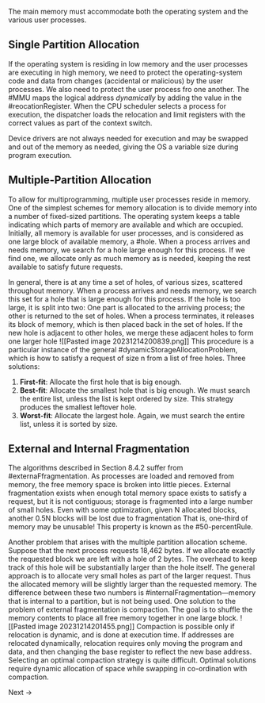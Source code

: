 The main memory must accommodate both the operating system and the various user processes. 

## Single Partition Allocation
If the operating system is residing in low memory and the user processes are executing in high memory, we need to protect the operating-system code and data from changes (accidental or malicious) by the user processes. We also need to protect the user process fro one another. The #MMU maps the logical address *dynamically* by adding the value in the #reocationRegister. When the CPU scheduler selects a process for execution, the dispatcher loads the relocation and limit  registers with the correct values as part of the context switch.

Device drivers are not always needed for execution and may be swapped and out of the memory as needed, giving the OS a variable size during program execution.

## Multiple-Partition Allocation
To allow for multiprogramming, multiple user processes reside in memory. One of the simplest schemes for memory allocation is to divide memory into a number of fixed-sized partitions. 
The operating system keeps a table indicating which parts of memory are available and which are occupied.
Initially, all memory is available for user processes, and is considered as one large block of available memory, a #hole. 
When a process arrives and needs memory, we search for a hole large enough for this process. If we find one, we allocate only as much memory as is needed, keeping the rest available to satisfy future requests.

In general, there is at any time a set of holes, of various sizes, scattered throughout memory. When a process arrives and needs memory, we search this set for a hole that is large enough for this process. If the hole is too large, it is split into two: One part is allocated to the arriving process; the other is returned to the set of holes. When a process terminates, it releases its block of memory, which is then placed back in the set of holes. If the new hole is adjacent to other holes, we merge these adjacent holes to form one larger hole
![[Pasted image 20231214200839.png]]
This procedure is a particular instance of the general #dynamicStorageAllocationProblem, which is how to satisfy a request of size n from a list of free holes. Three solutions:
1. **First-fit**: Allocate the first hole that is big enough.
2. **Best-fit**: Allocate the smallest hole that is big enough. We must search the entire list, unless the list is kept ordered by size. This strategy produces the smallest leftover hole.
3. **Worst-fit**: Allocate the largest hole. Again, we must search the entire list, unless it is sorted by size.

## External and Internal Fragmentation
The algorithms described in Section 8.4.2 suffer from #externaFfragmentation. As processes are loaded and removed from memory, the free memory space is broken into little pieces. External fragmentation exists when enough total memory space exists to satisfy a request, but it is not contiguous; storage is fragmented into a large number of small holes.
Even with some optimization, given N allocated blocks, another 0.5N blocks will be lost due to fragmentation That is, one-third of memory may be unusable! This property is known as the #50-percentRule. 

Another problem that arises with the multiple partition allocation scheme. Suppose that the next process requests 18,462 bytes. If we allocate exactly the requested block we are left with a hole of 2 bytes. The overhead to keep track of this hole will be substantially larger than the hole itself. The general approach is to allocate very small holes as part of the larger request. Thus the allocated memory will be slightly larger than the requested memory. The difference between these two numbers is #internalFragmentation—memory that is internal to a partition, but is not being used. 
One solution to the problem of external fragmentation is compaction. The goal is to shuffle the memory contents to place all free memory together in one large block.
![[Pasted image 20231214201455.png]]
Compaction is possible only if relocation is dynamic, and is done at execution time. If addresses are relocated dynamically, relocation requires only moving the program and data, and then changing the base register to reflect the new base address.
Selecting an optimal compaction strategy is quite difficult. 
Optimal solutions require dynamic allocation of space while swapping in co-ordination with compaction.

Next → 
